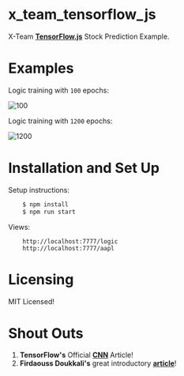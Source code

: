 # x_team_tensorflow_js

X-Team <a href="https://js.tensorflow.org/">**TensorFlow.js**</a> Stock Prediction Example.

# Examples

Logic training with `100` epochs:

![100](https://github.com/Thoughtscript/x_team_tensorflow_js/blob/master/images/Logic100.PNG)

Logic training with `1200` epochs:

![1200](https://github.com/Thoughtscript/x_team_tensorflow_js/blob/master/images/Logic1200.PNG)

# Installation and Set Up

Setup instructions:
```bash
    $ npm install
    $ npm run start
```

Views:
```
    http://localhost:7777/logic
    http://localhost:7777/aapl
```

# Licensing

MIT Licensed!

# Shout Outs

1. **TensorFlow's** Official <a href="https://www.tensorflow.org/tutorials/deep_cnn">**CNN**</a> Article!
2. **Firdaouss Doukkali's** great introductory <a href="https://medium.com/@phidaouss/convolutional-neural-networks-cnn-or-convnets-d7c688b0a207">**article**</a>!